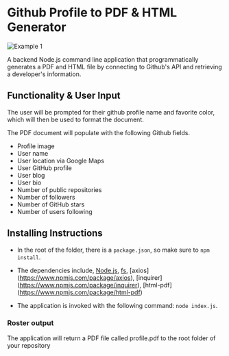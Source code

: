 # Github Profile to PDF & HTML Generator

![Example 1](./profile-generator-demo.gif) 

A backend Node.js command line application that programmatically generates a PDF and HTML file by connecting to Github's API and retrieving a developer's information. 

## Functionality & User Input

The user will be prompted for their github profile name and favorite color, which will then be used to format the document. 

The PDF document will populate with the following Github fields. 

* Profile image
* User name
* User location via Google Maps
* User GitHub profile
* User blog
* User bio
* Number of public repositories
* Number of followers
* Number of GitHub stars
* Number of users following

## Installing Instructions

* In the root of the folder, there is a `package.json`, so make sure to `npm install`.

* The dependencies include, [Node.js](https://nodejs.org/en/), [fs](https://nodejs.dev/the-nodejs-fs-module), [axios] (https://www.npmjs.com/package/axios), [inquirer] (https://www.npmjs.com/package/inquirer), [html-pdf] (https://www.npmjs.com/package/html-pdf)

* The application is invoked with the following command: `node index.js`.

### Roster output

The application will return a PDF file called profile.pdf to the root folder of your repository